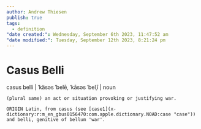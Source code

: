 ```yaml
---
author: Andrew Thiesen
publish: true
tags:
  - definition
"date created:": Wednesday, September 6th 2023, 11:47:52 am
"date modified:": Tuesday, September 12th 2023, 8:21:24 pm
---
```

# Casus Belli

casus belli | ˈkäsəs ˈbelē, ˈkāsəs ˈbelˌī | noun 

	(plural same) an act or situation provoking or justifying war. 

	ORIGIN Latin, from casus (see [case1](x-dictionary:r:m_en_gbus0156470:com.apple.dictionary.NOAD:case "case")) and belli, genitive of bellum 'war'.
